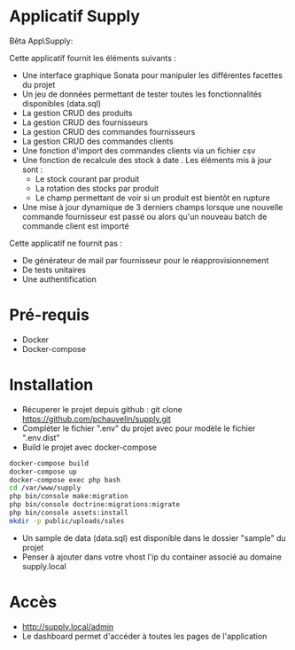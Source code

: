 # Applicatif Supply

Bêta App\Supply:

Cette applicatif fournit les éléments suivants :
 - Une interface graphique Sonata pour manipuler les différentes facettes du projet
 - Un jeu de données permettant de tester toutes les fonctionnalités disponibles (data.sql)
 - La gestion CRUD des produits
 - La gestion CRUD des fournisseurs
 - La gestion CRUD des commandes fournisseurs
 - La gestion CRUD des commandes clients
 - Une fonction d'import des commandes clients via un fichier csv
 - Une fonction de recalcule des stock à date . Les éléments mis à jour sont :
	 - Le stock courant par produit
	 - La rotation des stocks par produit
	 - Le champ permettant de voir si un produit est bientôt en rupture
 - Une mise à jour dynamique de 3 derniers champs lorsque une nouvelle commande fournisseur est passé ou alors qu'un nouveau batch de commande client est importé

Cette applicatif ne fournit pas :
- De générateur de mail par fournisseur pour le réapprovisionnement
- De tests unitaires
- Une authentification

# Pré-requis
- Docker
- Docker-compose
# Installation
- Récuperer le projet depuis github : git clone https://github.com/pchauvelin/supply.git
- Compléter le fichier ".env" du projet avec pour modèle le fichier ".env.dist"
- Build le projet avec docker-compose
~~~bash
docker-compose build
docker-compose up
docker-compose exec php bash
cd /var/www/supply
php bin/console make:migration
php bin/console doctrine:migrations:migrate
php bin/console assets:install
mkdir -p public/uploads/sales
~~~

-	Un sample de data (data.sql) est disponible dans le dossier "sample" du projet
-	Penser à ajouter dans votre vhost l'ip du container associé au domaine supply.local
# Accès 
- http://supply.local/admin
- Le dashboard permet d'accéder à toutes les pages de l'application
